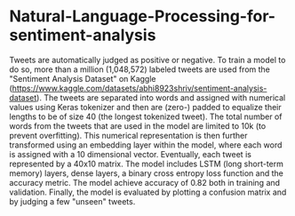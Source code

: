 # Natural-Language-Processing-for-sentiment-analysis
Tweets are automatically judged as positive or negative. To train a model to do so, more than a million (1,048,572) labeled tweets are used from the "Sentiment Analysis Dataset" on Kaggle (https://www.kaggle.com/datasets/abhi8923shriv/sentiment-analysis-dataset). The tweets are separated into words and assigned with numerical values using Keras tokenizer and then are (zero-) padded to equalize their lengths to be of size 40 (the longest tokenized tweet). The total number of words from the tweets that are used in the model are limited to 10k (to prevent overfitting). This numerical representation is then further transformed using an embedding layer within the model, where each word is assigned with a 10 dimensional vector. Eventually, each tweet is represented by a 40x10 matrix. The model includes LSTM (long short-term memory) layers, dense layers, a binary cross entropy loss function and the accuracy metric. The model achieve accuracy of 0.82 both in training and validation. Finally, the model is evaluated by plotting a confusion matrix and by judging a few "unseen" tweets.
